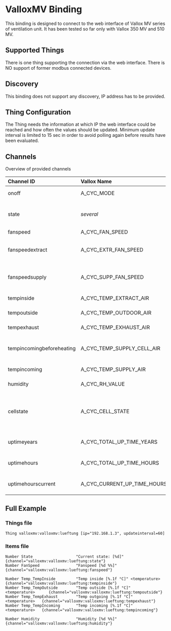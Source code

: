 # ValloxMV Binding

This binding is designed to connect to the web interface of Vallox MV series of ventilation unit.
It has been tested so far only with Vallox 350 MV and 510 MV.

## Supported Things

There is one thing supporting the connection via the web interface. There is NO support of former modbus connected devices.

## Discovery

This binding does not support any discovery, IP address has to be provided.

## Thing Configuration

The Thing needs the information at which IP the web interface could be reached and how often the values should be updated.
Minimum update interval is limited to 15 sec in order to avoid polling again before results have been evaluated.

## Channels

Overview of provided channels

| Channel ID                | Vallox Name                 | Description                       | Read/Write | Values               |
| :------------------------- | :--------------------------- |:-----------------------------------|:-:|:----------------------:|
| onoff                     | A_CYC_MODE                  | On off switch                     |rw| On/Off              |
| state                     | _several_                     | Current state of ventilation unit |rw| 1=FIREPLACE, 2=AWAY, 3=ATHOME, 4=BOOST    |
| fanspeed                  | A_CYC_FAN_SPEED             | Fan speed                         |r| 0 - 100 (%)          |
| fanspeedextract           | A_CYC_EXTR_FAN_SPEED        | Fan speed of extracting fan       |r| 1/min                |
| fanspeedsupply            | A_CYC_SUPP_FAN_SPEED        | Fan speed of supplying fan        |r| 1/min                |
| tempinside                | A_CYC_TEMP_EXTRACT_AIR      | Extracted air temp                |r| Number (°C)          |
| tempoutside               | A_CYC_TEMP_OUTDOOR_AIR      | Outside air temp                  |r| Number (°C)          |
| tempexhaust               | A_CYC_TEMP_EXHAUST_AIR      | Exhausted air temp                |r| Number (°C)          |
| tempincomingbeforeheating | A_CYC_TEMP_SUPPLY_CELL_AIR  | Incoming air temp (pre heating)   |r| Number (°C)          |
| tempincoming              | A_CYC_TEMP_SUPPLY_AIR       | Incoming air temp                 |r| Number (°C)          |
| humidity                  | A_CYC_RH_VALUE              | Extracted air humidity            |r| 0 - 100 (%)          |
| cellstate                 | A_CYC_CELL_STATE            | Current cell state                |r| 0=heat recovery, 1=cool recovery, 2=bypass, 3=defrosting          |
| uptimeyears               | A_CYC_TOTAL_UP_TIME_YEARS   | Total uptime years                |r| Y                    |
| uptimehours               | A_CYC_TOTAL_UP_TIME_HOURS   | Total uptime hours                |r| h                    |
| uptimehourscurrent        | A_CYC_CURRENT_UP_TIME_HOURS | Total uptime hours                |r| h                    |

## Full Example

### Things file ###

```
Thing valloxmv:valloxmv:lueftung [ip="192.168.1.3", updateinterval=60]
```


### Items file ###

```
Number State                   "Current state: [%d]"   {channel="valloxmv:valloxmv:lueftung:state"}
Number FanSpeed                "Fanspeed [%d %%]"  {channel="valloxmv:valloxmv:lueftung:fanspeed"}

Number Temp_TempInside         "Temp inside [%.1f °C]" <temperature>    {channel="valloxmv:valloxmv:lueftung:tempinside"}
Number Temp_TempOutside        "Temp outside [%.1f °C]"    <temperature>      {channel="valloxmv:valloxmv:lueftung:tempoutside"}
Number Temp_TempExhaust        "Temp outgoing [%.1f °C]"   <temperature>   {channel="valloxmv:valloxmv:lueftung:tempexhaust"}
Number Temp_TempIncoming       "Temp incoming [%.1f °C]"   <temperature>   {channel="valloxmv:valloxmv:lueftung:tempincoming"}

Number Humidity                "Humidity [%d %%]"  {channel="valloxmv:valloxmv:lueftung:humidity"}
```

